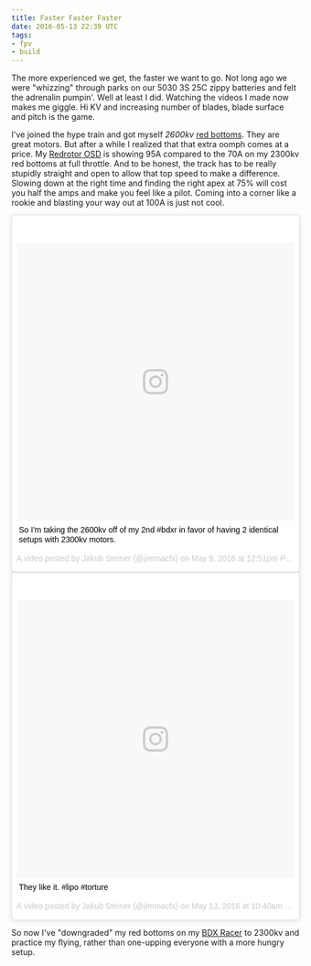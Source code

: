 ```yaml
---
title: Faster Faster Faster
date: 2016-05-13 22:39 UTC
tags:
- fpv
- build
---
```


The more experienced we get, the faster we want to go. Not long ago we were "whizzing" through parks on our 5030 3S 25C zippy batteries and felt the adrenalin pumpin'. Well at least I did. Watching the videos I made now makes me giggle. Hi KV and increasing number of blades, blade surface and pitch is the game. 

I've joined the hype train and got myself *2600kv* [red bottoms](http://www.emaxmodel.com/brushless-motor/emax-rs2205-racespec-motor.html). They are great motors. But after a while I realized that that extra oomph comes at a price. My [Redrotor OSD](http://www.redrotorrc.com/index.php?route=product/product&product_id=115) is showing 95A compared to the 70A on my 2300kv red bottoms at full throttle. And to be honest, the track has to be really stupidly straight and open to allow that top speed to make a difference. Slowing down at the right time and finding the right apex at 75% will cost you half the amps and make you feel like a pilot. Coming into a corner like a rookie and blasting your way out at 100A is just not cool.

<p><div class="row">
  <div class="6u">
   <blockquote class="instagram-media" data-instgrm-captioned data-instgrm-version="7" style=" background:#FFF; border:0; border-radius:3px; box-shadow:0 0 1px 0 rgba(0,0,0,0.5),0 1px 10px 0 rgba(0,0,0,0.15); margin: 1px; max-width:658px; padding:0; width:99.375%; width:-webkit-calc(100% - 2px); width:calc(100% - 2px);"><div style="padding:8px;"> <div style=" background:#F8F8F8; line-height:0; margin-top:40px; padding:50.0% 0; text-align:center; width:100%;"> <div style=" background:url(data:image/png;base64,iVBORw0KGgoAAAANSUhEUgAAACwAAAAsCAMAAAApWqozAAAABGdBTUEAALGPC/xhBQAAAAFzUkdCAK7OHOkAAAAMUExURczMzPf399fX1+bm5mzY9AMAAADiSURBVDjLvZXbEsMgCES5/P8/t9FuRVCRmU73JWlzosgSIIZURCjo/ad+EQJJB4Hv8BFt+IDpQoCx1wjOSBFhh2XssxEIYn3ulI/6MNReE07UIWJEv8UEOWDS88LY97kqyTliJKKtuYBbruAyVh5wOHiXmpi5we58Ek028czwyuQdLKPG1Bkb4NnM+VeAnfHqn1k4+GPT6uGQcvu2h2OVuIf/gWUFyy8OWEpdyZSa3aVCqpVoVvzZZ2VTnn2wU8qzVjDDetO90GSy9mVLqtgYSy231MxrY6I2gGqjrTY0L8fxCxfCBbhWrsYYAAAAAElFTkSuQmCC); display:block; height:44px; margin:0 auto -44px; position:relative; top:-22px; width:44px;"></div></div> <p style=" margin:8px 0 0 0; padding:0 4px;"> <a href="https://www.instagram.com/p/BFMuo0EEKGM/" style=" color:#000; font-family:Arial,sans-serif; font-size:14px; font-style:normal; font-weight:normal; line-height:17px; text-decoration:none; word-wrap:break-word;" target="_blank">So I&#39;m taking the 2600kv off of my 2nd #bdxr in favor of having 2 identical setups with 2300kv motors.</a></p> <p style=" color:#c9c8cd; font-family:Arial,sans-serif; font-size:14px; line-height:17px; margin-bottom:0; margin-top:8px; overflow:hidden; padding:8px 0 7px; text-align:center; text-overflow:ellipsis; white-space:nowrap;">A video posted by Jakub Steiner (@jimmacfx) on <time style=" font-family:Arial,sans-serif; font-size:14px; line-height:17px;" datetime="2016-05-09T19:51:38+00:00">May 9, 2016 at 12:51pm PDT</time></p></div></blockquote>
   </div>
  <div class="6u">
    <blockquote class="instagram-media" data-instgrm-captioned data-instgrm-version="7" style=" background:#FFF; border:0; border-radius:3px; box-shadow:0 0 1px 0 rgba(0,0,0,0.5),0 1px 10px 0 rgba(0,0,0,0.15); margin: 1px; max-width:658px; padding:0; width:99.375%; width:-webkit-calc(100% - 2px); width:calc(100% - 2px);"><div style="padding:8px;"> <div style=" background:#F8F8F8; line-height:0; margin-top:40px; padding:50.0% 0; text-align:center; width:100%;"> <div style=" background:url(data:image/png;base64,iVBORw0KGgoAAAANSUhEUgAAACwAAAAsCAMAAAApWqozAAAABGdBTUEAALGPC/xhBQAAAAFzUkdCAK7OHOkAAAAMUExURczMzPf399fX1+bm5mzY9AMAAADiSURBVDjLvZXbEsMgCES5/P8/t9FuRVCRmU73JWlzosgSIIZURCjo/ad+EQJJB4Hv8BFt+IDpQoCx1wjOSBFhh2XssxEIYn3ulI/6MNReE07UIWJEv8UEOWDS88LY97kqyTliJKKtuYBbruAyVh5wOHiXmpi5we58Ek028czwyuQdLKPG1Bkb4NnM+VeAnfHqn1k4+GPT6uGQcvu2h2OVuIf/gWUFyy8OWEpdyZSa3aVCqpVoVvzZZ2VTnn2wU8qzVjDDetO90GSy9mVLqtgYSy231MxrY6I2gGqjrTY0L8fxCxfCBbhWrsYYAAAAAElFTkSuQmCC); display:block; height:44px; margin:0 auto -44px; position:relative; top:-22px; width:44px;"></div></div> <p style=" margin:8px 0 0 0; padding:0 4px;"> <a href="https://www.instagram.com/p/BFWy0-lEKCr/" style=" color:#000; font-family:Arial,sans-serif; font-size:14px; font-style:normal; font-weight:normal; line-height:17px; text-decoration:none; word-wrap:break-word;" target="_blank">They like it. #lipo #torture</a></p> <p style=" color:#c9c8cd; font-family:Arial,sans-serif; font-size:14px; line-height:17px; margin-bottom:0; margin-top:8px; overflow:hidden; padding:8px 0 7px; text-align:center; text-overflow:ellipsis; white-space:nowrap;">A video posted by Jakub Steiner (@jimmacfx) on <time style=" font-family:Arial,sans-serif; font-size:14px; line-height:17px;" datetime="2016-05-13T17:40:39+00:00">May 13, 2016 at 10:40am PDT</time></p></div></blockquote>
  </div>
</div></p>
<script async defer src="//platform.instagram.com/en_US/embeds.js"></script>

So now I've "downgraded" my red bottoms on my [BDX Racer](/hangar#bdx-racer) to 2300kv and practice my flying, rather than one-upping everyone with a more hungry setup.

